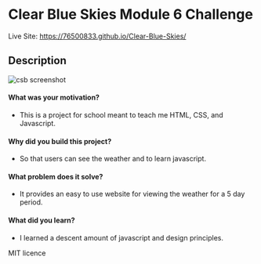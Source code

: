 # Clear Blue Skies Module 6 Challenge
Live Site: https://76500833.github.io/Clear-Blue-Skies/

## Description
![csb screenshot](https://github.com/76500833/Clear-Blue-Skies/assets/145300587/10cea6e4-5def-4f0c-838a-987ac9e0f8c9)


#### What was your motivation?
- This is a project for school meant to teach me HTML, CSS, and Javascript.
#### Why did you build this project?
- So that users can see the weather and to learn javascript.
#### What problem does it solve?
- It provides an easy to use website for viewing the weather for a 5 day period.
#### What did you learn?
- I learned a descent amount of javascript and design principles.

MIT licence
